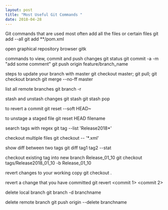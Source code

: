 ```yaml
---
layout: post
title: "Most Useful Git Commands "
date: 2018-04-28
---
```


Git commands that are used most often
add all the files or certain files
git add --all
git add **/pom.xml

open graphical repository browser
gitk

commands to view, commit and push changes
git status 
git commit -a -m "add some comment"
git push origin feature/branch_name

steps to update  your branch with master
git checkout master;
git pull;
git checkout branch
git merge --no-ff master
 
list all remote branches
git branch -r

stash and unstash changes
git stash
git stash pop

to revert a commit
git reset --soft HEAD~

to unstage a staged file
git reset HEAD filename

search tags with regex
git tag --list 'Release2018*'
 
checkout multiple files
git checkout -- '*.xml'

show diff between two tags
git diff tag1 tag2 --stat
 
checkout existing tag into new branch Release_01_10
git checkout tags/Release2018_01_10 -b Release_01_10
 
revert changes to your working copy
git checkout .
 
revert a change that you have committed
git revert <commit 1> <commit 2>
 
delete local branch
git branch -d branchname
 
delete remote branch
git push origin --delete branchname
